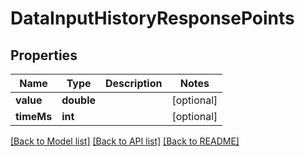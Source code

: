 # DataInputHistoryResponsePoints

## Properties
Name | Type | Description | Notes
------------ | ------------- | ------------- | -------------
**value** | **double** |  | [optional] 
**timeMs** | **int** |  | [optional] 

[[Back to Model list]](../README.md#documentation-for-models) [[Back to API list]](../README.md#documentation-for-api-endpoints) [[Back to README]](../README.md)


